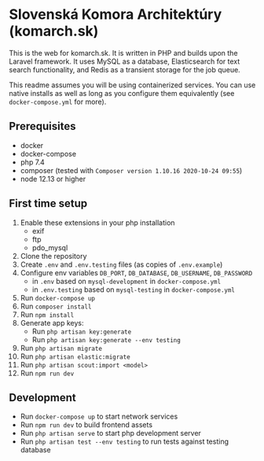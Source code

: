 # Slovenská Komora Architektúry (komarch.sk)

This is the web for komarch.sk. It is written in PHP and builds upon the Laravel
framework. It uses MySQL as a database, Elasticsearch for text search
functionality, and Redis as a transient storage for the job queue.

This readme assumes you will be using containerized services. You can use native
installs as well as long as you configure them equivalently (see
`docker-compose.yml` for more).

## Prerequisites

- docker
- docker-compose
- php 7.4
- composer (tested with `Composer version 1.10.16 2020-10-24 09:55`)
- node 12.13 or higher

## First time setup

1. Enable these extensions in your php installation
    - exif
    - ftp
    - pdo_mysql
1. Clone the repository
1. Create `.env` and `.env.testing` files (as copies of `.env.example`) 
1. Configure env variables `DB_PORT`, `DB_DATABASE`, `DB_USERNAME`, `DB_PASSWORD`
    - in `.env` based on `mysql-development` in `docker-compose.yml`
    - in `.env.testing` based on `mysql-testing` in `docker-compose.yml`
1. Run `docker-compose up`
1. Run `composer install`
1. Run `npm install`
1. Generate app keys:
    - Run `php artisan key:generate`
    - Run `php artisan key:generate --env testing`
1. Run `php artisan migrate`
1. Run `php artisan elastic:migrate`
1. Run `php artisan scout:import <model>`
1. Run `npm run dev`

## Development

- Run `docker-compose up` to start network services
- Run `npm run dev` to build frontend assets
- Run `php artisan serve` to start php development server
- Run `php artisan test --env testing` to run tests against testing database
